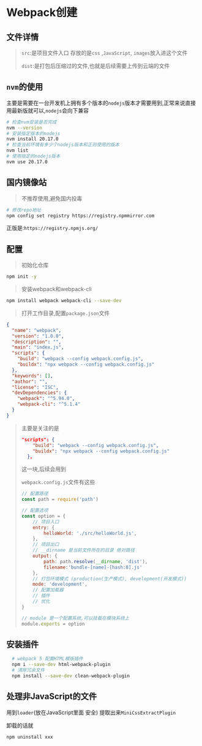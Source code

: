 # Webpack创建
## 文件详情
> `src`:是项目文件入口 存放的是`css` ,`JavaScript`, `images`放入进这个文件
>
> `dist`:是打包后压缩过的文件,也就是后续需要上传到云端的文件
## `nvm`的使用

主要是需要在一台开发机上拥有多个版本的`nodejs`版本才需要用到,正常来说直接用最新版就可以,`nodejs`会向下兼容

```bash
# 检查nvm安装是否完成
nvm --version
# 安装指定版本的nodejs
nvm install 20.17.0
# 检查当前环境有多少个nodejs版本和正则使用的版本
nvm list
# 使用指定的nodejs版本
nvm use 20.17.0
```

## 国内镜像站

> 不推荐使用,避免国内投毒

```bash
# 修改repo地址
npm config set registry https://registry.npmmirror.com
```

正版是:`https://registry.npmjs.org/`

## 配置

> 初始化仓库

```bash
npm init -y
```

> 安装webpack和webpack-cli

```bash
npm install webpack webpack-cli --save-dev
```

> 打开工作目录,配置`package.json`文件

```json
{
  "name": "webpack",
  "version": "1.0.0",
  "description": "",
  "main": "index.js",
  "scripts": {
    "build": "webpack --config webpack.config.js",
    "buildx": "npx webpack --config webpack.config.js"
  },
  "keywords": [],
  "author": "",
  "license": "ISC",
  "devDependencies": {
    "webpack": "^5.94.0",
    "webpack-cli": "^5.1.4"
  }
}
```

> 主要是关注的是
>
> ```json
> "scripts": {
>     "build": "webpack --config webpack.config.js",
>     "buildx": "npx webpack --config webpack.config.js"
>   },
> ```
>
> 这一块,后续会用到
>
> `webpack.config.js`文件有这些
>
> ```javascript
> // 配置路径
> const path = require('path')
> 
> // 配置选项
> const option = {
>     // 项目入口
>     entry: {
>         helloWorld: './src/helloWorld.js',
>     },
>     // 项目出口
>     // __dirname 是当前文件所在的目录 绝对路径
>     output: {
>         path: path.resolve(__dirname, 'dist'),
>         filename:'bundle-[name]-[hash:8].js'
>     },
>     // 打包环境模式 (production(生产模式), development(开发模式))
>     mode: 'development',
>     // 配置加载器
>     // 插件
>     // 优化
> }
> 
> // module 是一个配置系统,可以挂载在模块系统上
> module.exports = option
> ```
>

## 安装插件

```bash
  # webpack 5 配置HTML模版插件
  npm i --save-dev html-webpack-plugin
  # 清除冗余文件
  npm install --save-dev clean-webpack-plugin
```

## 处理非JavaScript的文件

用到`loader`(放在JavaScript里面 安全)
提取出来`MiniCssExtractPlugin`





卸载的话就

```bash
npm uninstall xxx
```

